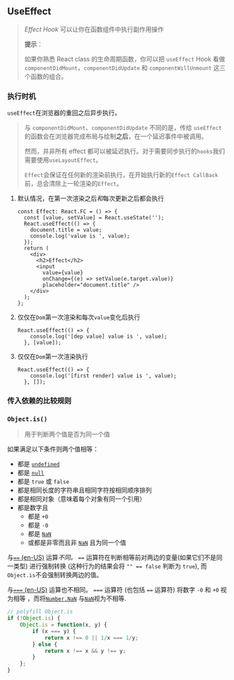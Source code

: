 ## UseEffect

> *Effect Hook* 可以让你在函数组件中执行副作用操作
>
> **提示**：
>
> 如果你熟悉 React class 的生命周期函数，你可以把 `useEffect` Hook 看做 `componentDidMount`，`componentDidUpdate` 和 `componentWillUnmount` 这三个函数的组合。

### 执行时机

`useEffect`在浏览器的重回之后异步执行。

> 与 `componentDidMount`、`componentDidUpdate` 不同的是，传给 `useEffect` 的函数会在浏览器完成布局与绘制**之后**，在一个延迟事件中被调用。
>
> 然而，并非所有 effect 都可以被延迟执行。对于需要同步执行的`hooks`我们需要使用`useLayoutEffect`。
>
> `Effect`会保证在任何新的渲染前执行，在开始执行新的`Effect CallBack`前，总会清除上一轮渲染的`Effect`。

1. 默认情况，在第一次渲染之后*和*每次更新之后都会执行

   ```react
   const Effect: React.FC = () => {
     const [value, setValue] = React.useState('');
     React.useEffect(() => {
       document.title = value;
       console.log('value is ', value);
     });
     return (
       <div>
         <h2>Effect</h2>
         <input
           value={value}
           onChange={(e) => setValue(e.target.value)}
           placeholder="document.title" />
       </div>
     );
   };
   ```

2. 仅仅在`Dom`第一次渲染和每次`value`变化后执行

   ```react
   React.useEffect(() => {
       console.log('[dep value] value is ', value);
     }, [value]);
   ```

3. 仅仅在`Dom`第一次渲染执行

   ```react
   React.useEffect(() => {
       console.log('[first render] value is ', value);
     }, []);
   ```

### 传入依赖的比较规则

### `Object.is()`

> 用于判断两个值是否为同一个值

如果满足以下条件则两个值相等：

- 都是 [`undefined`](https://developer.mozilla.org/zh-CN/docs/Web/JavaScript/Reference/Global_Objects/undefined)
- 都是 [`null`](https://developer.mozilla.org/zh-CN/docs/Web/JavaScript/Reference/Global_Objects/null)
- 都是 `true` 或 `false`
- 都是相同长度的字符串且相同字符按相同顺序排列
- 都是相同对象（意味着每个对象有同一个引用）
- 都是数字且
  - 都是 `+0`
  - 都是 `-0`
  - 都是 [`NaN`](https://developer.mozilla.org/zh-CN/docs/Web/JavaScript/Reference/Global_Objects/NaN)
  - 或都是非零而且非 [`NaN`](https://developer.mozilla.org/zh-CN/docs/Web/JavaScript/Reference/Global_Objects/NaN) 且为同一个值

与[`==` (en-US)](https://developer.mozilla.org/en-US/docs/Web/JavaScript/Reference/Operators) 运算*不同。* `==` 运算符在判断相等前对两边的变量(如果它们不是同一类型) 进行强制转换 (这种行为的结果会将 `"" == false` 判断为 `true`), 而 `Object.is`不会强制转换两边的值。

与[`===` (en-US)](https://developer.mozilla.org/en-US/docs/Web/JavaScript/Reference/Operators) 运算也不相同。 `===` 运算符 (也包括 `==` 运算符) 将数字 `-0` 和 `+0` 视为相等 ，而将[`Number.NaN`](https://developer.mozilla.org/zh-CN/docs/Web/JavaScript/Reference/Global_Objects/Number/NaN) 与[`NaN`](https://developer.mozilla.org/zh-CN/docs/Web/JavaScript/Reference/Global_Objects/NaN)视为不相等.

```js
// polyfill Object.is
if (!Object.is) {
    Object.is = function(x, y) {
        if (x === y) {
            return x !== 0 || 1/x === 1/y;
        } else {
            return x !== x && y !== y;
        }
    };
}
```

